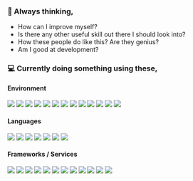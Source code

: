 ### 🤔 Always thinking,

- How can I improve myself?
- Is there any other useful skill out there I should look into?
- How these people do like this? Are they genius?
- Am I good at development? 

### 💻 Currently doing something using these,

#### Environment

<img src="https://img.shields.io/badge/macOS-000000?style=flat-square&logo=macOS&logoColor=white"/> <img src="https://img.shields.io/badge/Linux-FCC624?style=flat-square&logo=Linux&logoColor=white"/> <img src="https://img.shields.io/badge/Ubuntu-E95420?style=flat-square&logo=Ubuntu&logoColor=white"/> <img src="https://img.shields.io/badge/Debian-A81D33?style=flat-square&logo=Debian&logoColor=white"/> <img src="https://img.shields.io/badge/Homebrew-FBB040?style=flat-square&logo=Homebrew&logoColor=white"/> <img src="https://img.shields.io/badge/Git-F05032?style=flat-square&logo=Git&logoColor=white"/> <img src="https://img.shields.io/badge/NeoVim-57A143?style=flat-square&logo=NeoVim&logoColor=white"/> <img src="https://img.shields.io/badge/tmux-1BB91F?style=flat-square&logo=tmux&logoColor=white"/> <img src="https://img.shields.io/badge/Brave-FB542B?style=flat-square&logo=Brave&logoColor=white"/> <img src="https://img.shields.io/badge/Visual%20Studio%20Code-006ACC?style=flat-square&logo=Visual%20Studio%20Code&logoColor=white"/> <img src="https://img.shields.io/badge/Slack-4A154B?style=flat-square&logo=Slack&logoColor=white"/> <img src="https://img.shields.io/badge/Notion-000000?style=flat-square&logo=Notion&logoColor=white"/> <img src="https://img.shields.io/badge/Gerrit-EEEEEE?style=flat-square&logo=Gerrit&logoColor=black"/>

#### Languages

<img src="https://img.shields.io/badge/C-A8B9CC?style=flat-square&logo=C&logoColor=white"/> <img src="https://img.shields.io/badge/PHP-777BB4?style=flat-square&logo=PHP&logoColor=white"/> <img src="https://img.shields.io/badge/Bash-4EAA25?style=flat-square&logo=GNU%20Bash&logoColor=white"/> <img src="https://img.shields.io/badge/Python-3766AB?style=flat-square&logo=Python&logoColor=white"/> <img src="https://img.shields.io/badge/JavaScript-F7DF1E?style=flat-square&logo=JavaScript&logoColor=white"/> <img src="https://img.shields.io/badge/TypeScript-3178C6?style=flat-square&logo=TypeScript&logoColor=white"/> <img src="https://img.shields.io/badge/Dart-0175C2?style=flat-square&logo=Dart&logoColor=white"/>

#### Frameworks / Services

<img src="https://img.shields.io/badge/Firebase-FFCA28?style=flat-square&logo=Firebase&logoColor=white"/> <img src="https://img.shields.io/badge/Flutter-02569B?style=flat-square&logo=Flutter&logoColor=white"/> <img src="https://img.shields.io/badge/Django-092E20?style=flat-square&logo=Django&logoColor=white"/> <img src="https://img.shields.io/badge/Node.js-339933?style=flat-square&logo=Node.js&logoColor=white"/> <img src="https://img.shields.io/badge/React-61DAFB?style=flat-square&logo=React&logoColor=white"/> <img src="https://img.shields.io/badge/ReactiveX-87178C?style=flat-square&logo=ReactiveX&logoColor=white"/> <img src="https://img.shields.io/badge/Docker-2496ED?style=flat-square&logo=Docker&logoColor=white"/> <img src="https://img.shields.io/badge/MariaDB-003545?style=flat-square&logo=MariaDB&logoColor=white"/> <img src="https://img.shields.io/badge/NGINX-009639?style=flat-square&logo=NGINX&logoColor=white"/> <img src="https://img.shields.io/badge/Launchpad-F8C300?style=flat-square&logo=Launchpad&logoColor=white"/> <img src="https://img.shields.io/badge/Amazon%20AWS-232F3E?style=flat-square&logo=Amazon%20AWS&logoColor=white"/> <img src="https://img.shields.io/badge/Bootstrap-7952B3?style=flat-square&logo=Bootstrap&logoColor=white"/>
